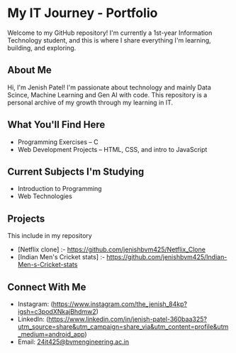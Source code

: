 # My IT Journey - Portfolio

Welcome to my GitHub repository! I'm currently a 1st-year Information Technology student, and this is where I share everything I'm learning, building, and exploring.

## About Me

Hi, I'm Jenish Patel! I'm passionate about technology and mainly Data Scince, Machine Learning and Gen AI with code. This repository is a personal archive of my growth through my learning in IT.

## What You'll Find Here

- Programming Exercises – C
- Web Development Projects – HTML, CSS, and intro to JavaScript

## Current Subjects I'm Studying

- Introduction to Programming
- Web Technologies


## Projects

This include in my repository
- [Netflix clone] :- https://github.com/jenishbvm425/Netflix_Clone
- [Indian Men's Cricket stats] :- https://github.com/jenishbvm425/Indian-Men-s-Cricket-stats

## Connect With Me

- Instagram: (https://www.instagram.com/the_jenish_84kp?igsh=c3podXNkajBhdmw2)
- LinkedIn: (https://www.linkedin.com/in/jenish-patel-360baa325?utm_source=share&utm_campaign=share_via&utm_content=profile&utm_medium=android_app)
- Email: 24it425@bvmengineering.ac.in


